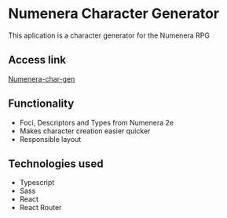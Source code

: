 # Numenera Character Generator
This aplication is a character generator for the Numenera RPG 

## Access link
[Numenera-char-gen](https://numenera-chargen.inocencio.dev/)

## Functionality
- Foci, Descriptors and Types from Numenera 2e
- Makes character creation easier quicker
- Responsible layout

## Technologies used
- Typescript
- Sass
- React
- React Router
